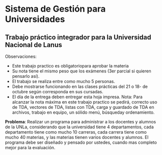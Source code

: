 Sistema de Gestión para Universidades
======
Trabajo práctico integrador para la Universidad Nacional de Lanus
------
Observaciones:
-	Este trabajo practico es obligatoriopara aprobar la materia
-	Su nota tiene el mismo peso que los exámenes (3er parcial si quieren pensarlo así).
-	El trabajo se realiza entre como mucho 5 personas.
-	Debe mostrarse funcionando en las clases prácticas del 21 o 18- de octubre según corresponda en sus cursadas. 
-	El día de la entrega deben entregar esta hoja impresa.
Nota: 
Para alcanzar la nota máxima en este trabajo practico se pedirá, correcto uso de TDA, vectores de TDA, listas con TDA, carga y guardado de TDA en archivos, trabajo en equipo, un sólido menú, búsqueday ordenamiento.

**Problema**: 
Realizar un programa para administrar a los docentes y alumnos de la UNLa, considerando que la universidad tiene 4 departamentos, cada departamento tiene como mucho 10 carreras, cada carrera tiene como mucho 40 materias, y las materias tienen varios docentes y alumnos. 
El programa debe ser diseñado y pensado por ustedes, cuando mas completo mejor para la evaluación. 



